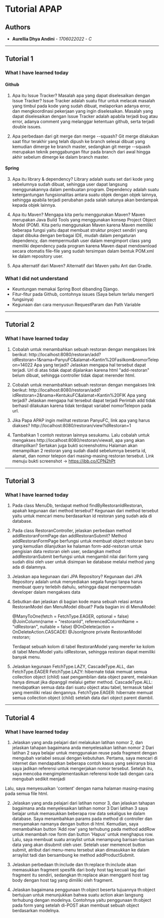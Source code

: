 # Tutorial APAP

## Authors

* **Aurellia Dhya Andini** - *1706022022* - *C*

---
## Tutorial 1
### What I have learned today

#### Github
1. Apa itu Issue Tracker? Masalah apa yang dapat diselesaikan dengan Issue Tracker?
    Issue Tracker adalah suatu fitur untuk melacak masalah yang timbul pada kode yang sudah dibuat, melaporkan adanya error, dan mengkoordinasi pekerjaan yang ingin diselesaikan. Masalah yang dapat diselesaikan dengan Issue Tracker adalah apabila terjadi bug atau error, adanya comment yang melanggar ketentuan github, serta terjadi double issues.

2. Apa perbedaan dari git merge dan merge --squash?
  Git merge dilakukan saat fitur terakhir yang telah dipush ke branch selesai dibuat yang kemudian dimerge ke branch master, sedangkan git merge --squash merupakan teknik penggabungan fitur pada branch dari awal hingga akhir sebelum dimerge ke dalam branch master.

#### Spring
3. Apa itu library & dependency?
    Library  adalah suatu set dari kode yang sebelumnya sudah dibuat, sehingga user dapat langsung menggunakannya dalam pembuatan program.
    Dependency adalah suatu ketergantungan fungsionalitas antara suatu objek dengan objek  lainnya, sehingga apabila terjadi perubahan pada salah satunya akan berdampak kepada objek lainnya. 

4. Apa itu Maven? Mengapa kita perlu menggunakan Maven?
  Maven merupakan Java Build Tools yang menggunakan konsep Project Object Model (POM). Kita perlu menggunakan Maven karena Maven memiliki beberapa fungsi yaitu dapat membuat struktur project sendiri yang dapat dibuka dengan berbagai IDE, mudah dalam pengaturan dependency, dan mempermudah user dalam mengimport class yang memiliki dependency pada program karena Maven dapat mendownload secara otomatis file-file yang sudah tersimpan dalam bentuk POM.xml ke dalam repository user.
  
5. Apa alternatif dari Maven?
  Alternatif dari Maven yaitu Ant dan Gradle.


### What I did not understand
- Keuntungan memakai Spring Boot dibanding Django.
- Fitur-fitur pada Github, contohnya issues (Saya belum terlalu mengerti fungsinya)
- Kegunaan dan cara menyusun RequestParam dan Path Variable

---
## Tutorial 2
### What I have learned today

1. Cobalah untuk menambahkan sebuah restoran dengan mengakses link berikut:
http://localhost:8080/restoran/add?idRestoran=1&nama=PanyuFC&alamat=Kantin%20Fasilkom&nomorTelepon=14022
Apa yang terjadi? Jelaskan mengapa hal tersebut dapat terjadi.
Url di atas tidak dapat dijalankan karena html "add-restoran" belum dibuat, sehingga controller tidak dapat merender html.

2. Cobalah untuk menambahkan sebuah restoran dengan mengakses link berikut:
http://localhost:8080/restoran/add?idRestoran=2&nama=KentukuFC&alamat=Kantin%20FIK
Apa yang terjadi? Jelaskan mengapa hal tersebut dapat terjadi
Perintah add tidak berhasil dilakukan karena tidak terdapat variabel nomorTelepon pada url.

3. Jika Papa APAP ingin melihat restoran PanyuFC, link apa yang harus diakses?
http://localhost:8080/restoran/view?idRestoran=1

4. Tambahkan 1 contoh restoran lainnya sesukamu. Lalu cobalah untuk mengakses http://localhost:8080/restoran/viewall, apa yang akan ditampilkan?
Sertakan juga bukti screenshotmu
Halaman akan menampilkan 2 restoran yang sudah diadd sebelumnya beserta id, alamat, dan nomor telepon dari masing-masing restoran tersebut.
Link menuju bukti screenshot -> https://ibb.co/CPN2hPt

---
## Tutorial 3
### What I have learned today

1. Pada class MenuDb, terdapat method findByRestoranIdRestoran, apakah kegunaan dari method tersebut?
	Kegunaan dari method tersebut yaitu untuk mencari menu berdasarkan id restoran yang sudah ada di database.

2. Pada class RestoranController, jelaskan perbedaan method addRestoranFormPage dan addRestoranSubmit?
	Method addRestoranFormPage berfungsi untuk membuat object restoran baru yang kemudian dilanjutkan ke halaman form-add-restoran untuk pengisian data restoran oleh user, sedangkan method addRestoranSubmit berfungsi untuk mengambil nilai dari form yang sudah diisi oleh user untuk disimpan ke database melalui method yang ada di dalamnya.

3. Jelaskan apa kegunaan dari JPA Repository?
	Kegunaan dari JPA Repository adalah untuk menyediakan segala fungsi tanpa harus membuat query terlebih dahulu, sehingga dapat mempermudah developer dalam mengakses data

4. Sebutkan dan jelaskan di bagian kode mana sebuah relasi antara RestoranModel dan MenuModel dibuat?
	Pada bagian ini di MenuModel:

	@ManyToOne(fetch = FetchType.EAGER, optional = false)
    @JoinColumn(name = "restoranId", referencedColumnName = "idRestoran", nullable = false)
    @OnDelete(action = OnDeleteAction.CASCADE)
    @JsonIgnore
    private RestoranModel restoran;

    Terdapat sebuah kolom di tabel RestoranModel yang merefer ke kolom di tabel MenuModel yaitu idRestoran, sehingga restoran dapat memiliki banyak menu.

5. Jelaskan kegunaan FetchType.LAZY, CascadeType.ALL, dan FetchType.EAGER
	FetchType.LAZY: hibernate tidak memuat semua collection object (child) saat pengambilan data object parent, melainkan hanya dimuat jika dipanggil melalui getter method.
	CascadeType.ALL: mendapatkan semua data dari suatu object atau tabel, termasuk tabel yang memiliki relasi dengannya.
	FetchType.EAGER: hibernate memuat semua collection object (child) setelah data dari object parent diambil.

---
## Tutorial 4
### What I have learned today

1. Jelaskan yang anda pelajari dari melakukan latihan nomor 2, dan jelaskan tahapan bagaimana anda menyelesaikan latihan nomor 2
  Dari latihan 2 saya belajar untuk menggunakan reuse pada fragment dengan mengubah variabel sesuai dengan kebutuhan. Pertama, saya mencari di internet dan mendapatkan beberapa contoh kasus yang sekiranya bisa saya jadikan referensi untuk mengerjakan nomor tersebut. Setelah itu, saya mencoba mengimplementasikan referensi kode tadi dengan cara mengubah sedikit menjadi 
  <nav th:fragment="navbar(content)" class="navbar navbar-expand-lg navbar-light bg-light">
      <a th:text="${content}" class="navbar-brand" href="#"></a>

  Lalu, saya menyesuaikan 'content' dengan nama halaman masing-masing pada semua file html.

2. Jelaskan yang anda pelajari dari latihan nomor 3, dan jelaskan tahapan bagaimana anda menyelesaikan latihan nomor 3
  Dari latihan 3 saya belajar untuk memasukkan beberapa row data sekaligus ke dalam database. Saya menambahkan params pada method di controller dan menyamakan namanya dengan button di html. Kemudian, saya menambahkan button 'Add row' yang terhubung pada method addRow untuk menambah row form dan button 'Hapus' untuk menghapus row. Lalu, saya membuat suatu arraylist untuk menampung barisan-barisan data yang akan disubmit oleh user. Setelah user memencet button submit, atribut dari menu-menu tersebut akan dimasukkan ke dalam arraylist tadi dan bersambung ke method addProductSubmit.

3. Jelaskan perbedaan th:include dan th:replace
  th:include akan memasukkan fragment spesifik dari body host tag kecuali tag dari fragment itu sendiri, sedangkan th:replace akan mengganti host tag body dengan host tag yang dimiliki oleh fragment.

4. Jelaskan bagaimana penggunaan th:object beserta tujuannya
  th:object bertujuan untuk menunjukkan bahwa suatu action akan langsung terhubung dengan modelnya. Contohnya yaitu penggunaan th:object pada form yang setelah di-POST akan membuat sebuah object berdasarkan modelnya.
